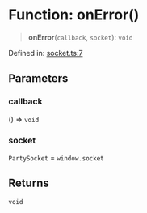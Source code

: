 # Function: onError()

> **onError**(`callback`, `socket`): `void`

Defined in: [socket.ts:7](https://github.com/benallfree/lab13/blob/55b13e2c02a360fdce138b0495c78378f8c063b1/sdk/src/online/socket.ts#L7)

## Parameters

### callback

() => `void`

### socket

`PartySocket` = `window.socket`

## Returns

`void`
